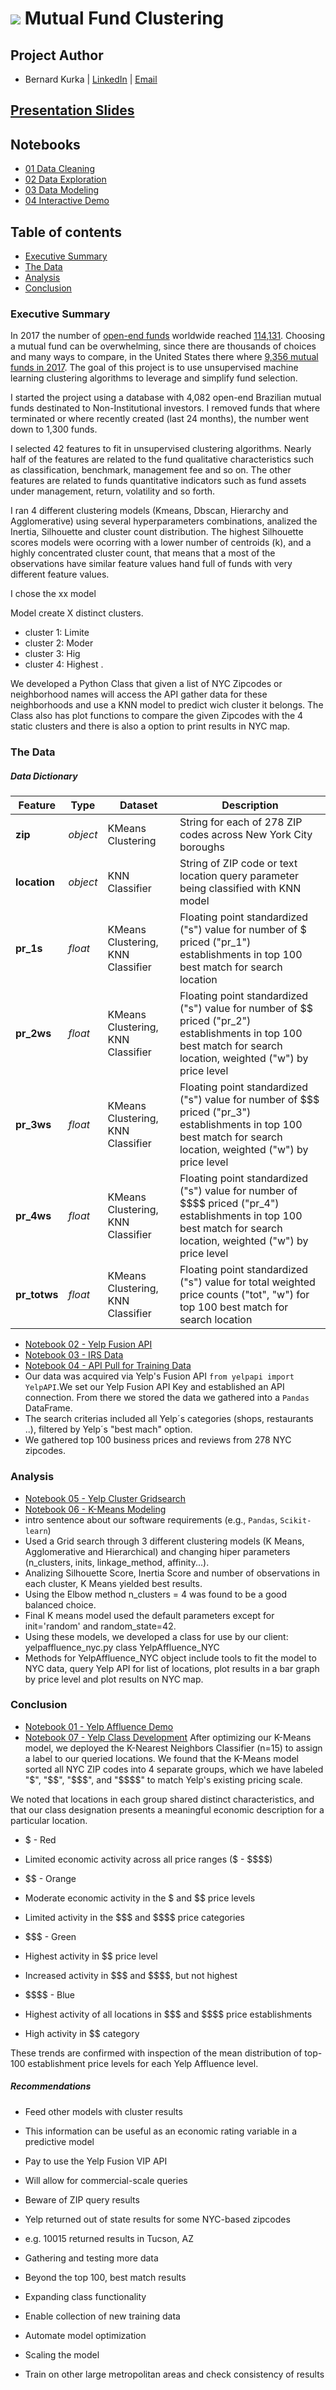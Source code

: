 # ![](https://ga-dash.s3.amazonaws.com/production/assets/logo-9f88ae6c9c3871690e33280fcf557f33.png) Mutual Fund Clustering

## Project Author
- Bernard Kurka | <u>[LinkedIn](https://www.linkedin.com/in/bernardkurka)</u> | <u>[Email](bkexcel2014@gmail.com)</u>


## [Presentation Slides](https://docs.google.com/presentation/d/1a9jGkPlWrMeTOaTl-t5zsYTpBsu5WPCP6Zb0eF-3wws/edit?usp=sharing)


## Notebooks
- <u>[01 Data Cleaning](https://github.com/berkurka/Mutual_Fund_Clustering/blob/master/Notebooks/Data%20Cleaning.ipynb)</u>
- <u>[02 Data Exploration](https://github.com/berkurka/Mutual_Fund_Clustering/blob/master/Notebooks/EDA.ipynb)</u>
- <u>[03 Data Modeling](https://github.com/berkurka/Mutual_Fund_Clustering/blob/master/Notebooks/Building%20Models.ipynb)</u>
- <u>[04 Interactive Demo](https://github.com/berkurka/Mutual_Fund_Clustering/blob/master/Notebooks/Interactive_display_demo.ipynb)</u>

## Table of contents
- <u>[Executive Summary](#header)</u>
- <u>[The Data](#header)</u>
- <u>[Analysis](#header)</u>
- <u>[Conclusion](#header)</u>

### Executive Summary
In 2017 the number of [open-end funds](https://www.investopedia.com/ask/answers/042315/what-are-primary-differences-between-closed-end-investment-and-open-end-investment.asp) worldwide reached [114,131](https://www.statista.com/topics/1441/mutual-funds/). Choosing a mutual fund can be overwhelming, since  there are thousands of choices and many ways to compare, in the United States there where [9,356 mutual funds in 2017](https://www.statista.com/topics/1441/mutual-funds/). The goal of this project is to use unsupervised machine learning clustering algorithms to leverage and simplify fund selection.

I started the project using a database with 4,082 open-end Brazilian mutual funds destinated to Non-Institutional investors. I removed funds that where terminated or where recently created (last 24 months), the number went down to 1,300 funds.

I selected 42 features to fit in unsupervised clustering algorithms. Nearly half of the features are related to the fund qualitative characteristics such as classification, benchmark, management fee and so on. The other features are related to funds quantitative indicators such as fund assets under management, return, volatility and so forth.


I ran 4 different clustering models (Kmeans, Dbscan, Hierarchy and Agglomerative) using several hyperparameters combinations, analized the Inertia, Silhouette and cluster count distribution. The highest Silhouette scores models were ocorring with a lower number of centroids (k), and a highly concentrated cluster count, that means that a most of the observations have similar feature values hand full of funds with very different feature values.

I chose the xx model

 Model create X distinct clusters.
 - cluster 1: Limite
 - cluster 2: Moder
 - cluster 3: Hig
 - cluster 4: Highest .


We developed a Python Class that given a list of NYC Zipcodes or neighborhood names will access the API gather data for these neighborhoods and use a KNN model to predict wich cluster it belongs. The Class also has plot functions to compare the given Zipcodes with the 4 static clusters and there is also a option to print results in NYC map.

### The Data
##### Data Dictionary

|Feature|Type|Dataset|Description|
|---|---|---|---|
|**zip**|*object*|KMeans Clustering|String for each of 278 ZIP codes across New York City boroughs|
|**location**|*object*|KNN Classifier|String of ZIP code or text location query parameter being classified with KNN model|
|**pr_1s**|*float*|KMeans Clustering, KNN Classifier|Floating point standardized ("s") value for number of \$ priced ("pr_1") establishments in top 100 best match for search location|
|**pr_2ws**|*float*|KMeans Clustering, KNN Classifier|Floating point standardized ("s") value for number of \$\$ priced ("pr_2") establishments in top 100 best match for search location, weighted ("w") by price level|
|**pr_3ws**|*float*|KMeans Clustering, KNN Classifier|Floating point standardized ("s") value for number of \$\$\$ priced ("pr_3") establishments in top 100 best match for search location, weighted ("w") by price level|
|**pr_4ws**|*float*|KMeans Clustering, KNN Classifier|Floating point standardized ("s") value for number of \$\$\$\$ priced ("pr_4") establishments in top 100 best match for search location, weighted ("w") by price level|
|**pr_totws**|*float*|KMeans Clustering, KNN Classifier|Floating point standardized ("s") value for total weighted price counts ("tot", "w") for top 100 best match for search location|

- [Notebook 02 - Yelp Fusion API](https://github.com/twludlow/ga_project_4/blob/master/notebooks/02%20-%20Yelp%20Fusion%20API.ipynb)
- [Notebook 03 - IRS Data](https://github.com/twludlow/ga_project_4/blob/master/notebooks/03%20-%20IRS_data_collection_and_cleaning.ipynb)
- [Notebook 04 - API Pull for Training Data](https://github.com/twludlow/ga_project_4/blob/master/notebooks/04%20-%20API%20Pull%20for%20Training%20Data.ipynb)
- Our data was acquired via Yelp's Fusion API `from yelpapi import YelpAPI`.We set our Yelp Fusion API Key and established an API connection. From there we stored the data we gathered into a `Pandas` DataFrame.
- The search criterias included all Yelp´s categories (shops, restaurants ..), filtered by Yelp´s "best mach" option.
- We gathered top 100 business prices and reviews from 278 NYC zipcodes.




### Analysis
- [Notebook 05 - Yelp Cluster Gridsearch](https://github.com/twludlow/ga_project_4/blob/master/notebooks/05%20-%20Yelp%20Cluster%20Grid%20Search%20-%20NYC.ipynb)
- [Notebook 06 - K-Means Modeling](https://github.com/twludlow/ga_project_4/blob/master/notebooks/06%20-%20Yelp%20K-Means%20Model%20-%20NYC.ipynb)
- intro sentence about our software requirements (e.g., `Pandas`, `Scikit-learn`)
- Used a Grid search through 3 different clustering models (K Means, Agglomerative and Hierarchical) and changing hiper parameters (n_clusters, inits, linkage_method, affinity...).
- Analizing Silhouette Score, Inertia Score and number of observations in each cluster, K Means yielded best results.
- Using the Elbow method n_clusters = 4 was found to be a good balanced choice.
- Final K means model used the default parameters except for init='random' and random_state=42.
- Using these models, we developed a class for use by our client: yelpaffluence_nyc.py class YelpAffluence_NYC
 - Methods for YelpAffluence_NYC object include tools to fit the model to NYC data, query Yelp API for list of locations, plot results in a bar graph by price level and plot results on NYC map.


### Conclusion
- [Notebook 01 - Yelp Affluence Demo](https://github.com/twludlow/ga_project_4/blob/master/notebooks/01%20-%20Yelp%20Affluence%20Demo%20190118.ipynb)
- [Notebook 07 - Yelp Class Development](https://github.com/twludlow/ga_project_4/blob/master/notebooks/07%20-%20Yelp%20Class%20Development.ipynb)
After optimizing our K-Means model, we deployed the K-Nearest Neighbors Classifier (n=15) to assign a label to our queried locations.  We found that the K-Means model sorted all NYC ZIP codes into 4 separate groups, which we have labeled "\$", "\$\$", "\$\$\$", and "\$\$\$\$" to match Yelp's existing pricing scale.

We noted that locations in each group shared distinct characteristics, and that our class designation presents a meaningful economic description for a particular location.

- \$ - Red
 - Limited economic activity across all price ranges (\$ - \$\$\$\$)

- \$\$ - Orange
 - Moderate economic activity in the \$ and \$\$ price levels
 - Limited activity in the \$\$\$ and \$\$\$\$ price categories

- \$\$\$ - Green
 - Highest activity in \$\$ price level
 - Increased activity in \$\$\$ and \$\$\$\$, but not highest

- \$\$\$\$ - Blue
 - Highest activity of all locations in \$\$\$ and \$\$\$\$ price establishments
 - High activity in \$\$ category

These trends are confirmed with inspection of the mean distribution of top-100 establishment price levels for each Yelp Affluence level.

##### Recommendations
- Feed other models with cluster results
 - This information can be useful as an economic rating variable in a predictive model

- Pay to use the Yelp Fusion VIP API
 - Will allow for commercial-scale queries

- Beware of ZIP query results
 - Yelp returned out of state results for some NYC-based zipcodes
 - e.g. 10015 returned results in Tucson, AZ

- Gathering and testing more data
 - Beyond the top 100, best match results

- Expanding class functionality
 - Enable collection of new training data
 - Automate model optimization

- Scaling the model
 - Train on other large metropolitan areas and check consistency of results
